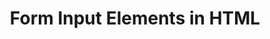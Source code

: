 ---
id: form-input-elements
title: Form Input Elements in HTML
sidebar_label: Form Input Elements
sidebar_position: 1
tags: [html, web-development, forms, form-input-elements]
description: In this tutorial, you will learn about form input elements in HTML. Form input elements are used to collect user input on web pages, such as text fields, radio buttons, checkboxes, and more.
---